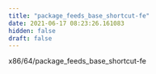 ```yaml
---
title: "package_feeds_base_shortcut-fe"
date: 2021-06-17 08:23:26.161083
hidden: false
draft: false
---
```


x86/64/package_feeds_base_shortcut-fe

